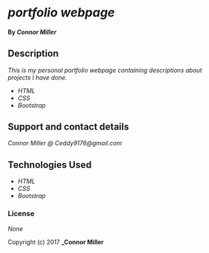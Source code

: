 # _portfolio webpage_

#### By _Connor Miller_

## Description

_This is my personal portfolio webpage containing descriptions about projects I have done._



* _HTML_
* _CSS_
* _Bootstrap_


## Support and contact details

_Connor Miller @ Ceddy9176@gmail.com_

## Technologies Used

* _HTML_
* _CSS_
* _Bootstrap_

### License

*None*

Copyright (c) 2017 **_Connor Miller**
